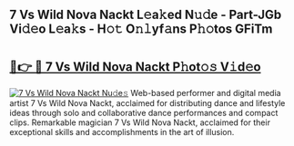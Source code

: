 ## 7 Vs Wild Nova Nackt L𝚎a𝚔ed N𝚞𝚍e - Part-JGb Vi𝚍𝚎o L𝚎a𝚔s - H𝚘𝚝 O𝚗𝚕yf𝚊ns P𝚑𝚘tos GFiTm

# <h2><a href="http://kf469l.oniu.top/?m=7+Vs+Wild+Nova+Nackt">🔗👉 🔴 7 Vs Wild Nova Nackt P𝚑ot𝚘𝚜 V𝚒d𝚎o</a></h2>

[![7 Vs Wild Nova Nackt Nu𝚍e𝚜](https://i.imgur.com/0qMVB7G.gif)](http://kf469l.oniu.top/?m=7+Vs+Wild+Nova+Nackt)
Web-based performer and digital media artist 7 Vs Wild Nova Nackt, acclaimed for distributing dance and lifestyle ideas through solo and collaborative dance performances and compact clips. Remarkable magician 7 Vs Wild Nova Nackt, acclaimed for their exceptional skills and accomplishments in the art of illusion.  
